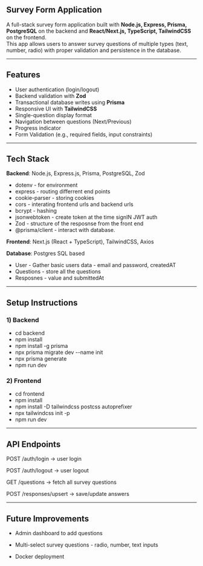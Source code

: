 ## Survey Form Application

A full-stack survey form application built with **Node.js, Express, Prisma, PostgreSQL** on the backend and **React/Next.js, TypeScript, TailwindCSS** on the frontend.  
This app allows users to answer survey questions of multiple types (text, number, radio) with proper validation and persistence in the database.

---

## Features

- User authentication (login/logout)
- Backend validation with **Zod**
- Transactional database writes using **Prisma**
- Responsive UI with **TailwindCSS**
- Single-question display format
- Navigation between questions (Next/Previous)
- Progress indicator
- Form Validation (e.g., required fields, input constraints)

---

## Tech Stack

**Backend**: Node.js, Express.js, Prisma, PostgreSQL, Zod 
- dotenv - for environment
- express - routing differrent end points
- cookie-parser - storing cookies
- cors - interating frontend urls and backend urls
- bcrypt - hashing 
- jsonwebtoken - create token at the time signIN JWT auth
- Zod - structure of the resposnse from the front end 
- @prisma/client - interact with database.
  
**Frontend**: Next.js (React + TypeScript), TailwindCSS, Axios  

**Database**: Postgres SQL based
  - User - Gather basic users data - email and password, createdAT
  - Questions - store all the questions
  - Resposnes - value and submittedAt

---

## Setup Instructions

### 1️) Backend
- cd backend
- npm install
- npm install -g prisma
- npx prisma migrate dev --name init
- npx prisma generate
- npm run dev

### 2) Frontend
- cd frontend
- npm install
- npm install -D tailwindcss postcss autoprefixer
- npx tailwindcss init -p
- npm run dev

---

## API Endpoints

POST /auth/login → user login

POST /auth/logout → user logout

GET /questions → fetch all survey questions

POST /responses/upsert → save/update answers

---

## Future Improvements

- Admin dashboard to add questions

- Multi-select survey questions - radio, number, text inputs

- Docker deployment


